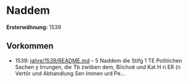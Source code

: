 # Naddem

**Ersterwähnung:** 1539

## Vorkommen
- 1539: [jahre/1539/README.md](../jahre/1539/README.md) – 5
Naddem die Stifg 1 TE Politiichen Sachen y
Irrungen, die Tb zwiiben dem, Biïchoë und Kat H ri ER
(n Vertôr und Abhandlung Sen Immen urd Pe...
